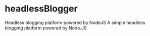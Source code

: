 # headlessBlogger
Headless blogging platform powered by NodeJS
A simple headless blogging platform powered by Node.JS
